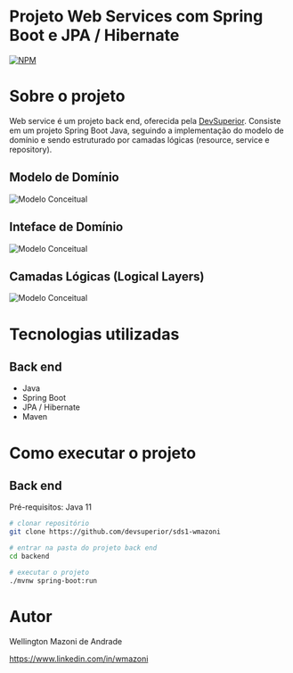 # Projeto Web Services com Spring Boot e JPA / Hibernate
[![NPM](https://img.shields.io/npm/l/react)](https://github.com/AndUrban/workshop-springboot3-jpa/blob/main/LICENSE)


# Sobre o projeto

Web service é um projeto back end, oferecida pela [DevSuperior](https://devsuperior.com "Site da DevSuperior").
Consiste em um projeto Spring Boot Java, seguindo a implementação do modelo de domínio e sendo estruturado por 
camadas lógicas (resource, service e repository).


## Modelo de Domínio
![Modelo Conceitual](https://github.com/AndUrban/Assets/blob/main/Assets/webServicesSpringBoot_1.png)
## Inteface de Domínio
![Modelo Conceitual](https://github.com/AndUrban/Assets/blob/main/Assets/webServicesSpringBoot_2.png)
## Camadas Lógicas (Logical Layers)
![Modelo Conceitual](https://github.com/AndUrban/Assets/blob/main/Assets/webServicesSpringBoot_3.png)

# Tecnologias utilizadas
## Back end
- Java
- Spring Boot
- JPA / Hibernate
- Maven

# Como executar o projeto

## Back end
Pré-requisitos: Java 11

```bash
# clonar repositório
git clone https://github.com/devsuperior/sds1-wmazoni

# entrar na pasta do projeto back end
cd backend

# executar o projeto
./mvnw spring-boot:run
```

# Autor

Wellington Mazoni de Andrade

https://www.linkedin.com/in/wmazoni

